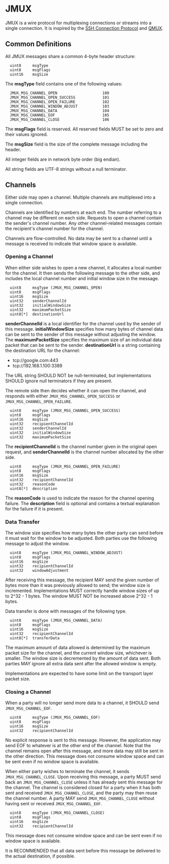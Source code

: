 # JMUX

JMUX is a wire protocol for multiplexing connections or streams into a single connection. It is inspired by the [SSH Connection Protocol](https://tools.ietf.org/html/rfc4254#page-5) and [QMUX](https://github.com/progrium/qmux).

## Common Definitions

   All JMUX messages share a common 4-byte header structure:

      uint8     msgType
      uint8     msgFlags
      uint16    msgSize

   The **msgType** field contains one of the following values:

      JMUX_MSG_CHANNEL_OPEN                    100
      JMUX_MSG_CHANNEL_OPEN_SUCCESS            101
      JMUX_MSG_CHANNEL_OPEN_FAILURE            102
      JMUX_MSG_CHANNEL_WINDOW_ADJUST           103
      JMUX_MSG_CHANNEL_DATA                    104
      JMUX_MSG_CHANNEL_EOF                     105
      JMUX_MSG_CHANNEL_CLOSE                   106
   
   The **msgFlags** field is reserved. All reserved fields MUST be set to zero and their values ignored.

   The **msgSize** field is the size of the complete message including the header.

   All integer fields are in network byte order (big endian).

   All string fields are UTF-8 strings without a null terminator.

## Channels

   Either side may open a channel. Multiple channels are multiplexed into a single connection.

   Channels are identified by numbers at each end. The number referring to a channel may be different on each side. Requests to open a channel contain the sender's channel number. Any other channel-related messages contain the recipient's channel number for the channel.

   Channels are flow-controlled. No data may be sent to a channel until a message is received to indicate that window space is available.

###  Opening a Channel

   When either side wishes to open a new channel, it allocates a local number for the channel. It then sends the following message to the other side, and includes the local channel number and initial window size in the message.

      uint8     msgType (JMUX_MSG_CHANNEL_OPEN)
      uint8     msgFlags
      uint16    msgSize
      uint32    senderChannelId
      uint32    initialWindowSize
      uint32    maximumPacketSize
      uint8[*]  destinationUrl

   **senderChannelId** is a local identifier for the channel used by the sender of this message. **initialWindowSize** specifies how many bytes of channel data can be sent to the sender of this message without adjusting the window. The **maximumPacketSize** specifies the maximum size of an individual data packet that can be sent to the sender. **destinationUrl** is a string containing the destination URL for the channel:

   * tcp://google.com:443
   * tcp://192.168.1.100:3389

   The URL string SHOULD NOT be null-terminated, but implementations SHOULD ignore null terminators if they are present.

   The remote side then decides whether it can open the channel, and responds with either `JMUX_MSG_CHANNEL_OPEN_SUCCESS` or `JMUX_MSG_CHANNEL_OPEN_FAILURE`.

      uint8     msgType (JMUX_MSG_CHANNEL_OPEN_SUCCESS)
      uint8     msgFlags
      uint16    msgSize
      uint32    recipientChannelId
      uint32    senderChannelId
      uint32    initialWindowSize
      uint32    maximumPacketSize

   The **recipientChannelId** is the channel number given in the original open request, and **senderChannelId** is the channel number allocated by the other side.

      uint8     msgType (JMUX_MSG_CHANNEL_OPEN_FAILURE)
      uint8     msgFlags
      uint16    msgSize
      uint32    recipientChannelId
      uint32    reasonCode
      uint8[*]  description

   The **reasonCode** is used to indicate the reason for the channel opening failure. The **description** field is optional and contains a textual explanation for the failure if it is present.

###  Data Transfer

   The window size specifies how many bytes the other party can send before it must wait for the window to be adjusted. Both parties use the following message to adjust the window.

      uint8     msgType (JMUX_MSG_CHANNEL_WINDOW_ADJUST)
      uint8     msgFlags
      uint16    msgSize
      uint32    recipientChannelId
      uint32    windowAdjustment

   After receiving this message, the recipient MAY send the given number of bytes more than it was previously allowed to send; the window size is incremented. Implementations MUST correctly handle window sizes of up to 2^32 - 1 bytes. The window MUST NOT be increased above 2^32 - 1 bytes.

   Data transfer is done with messages of the following type.

      uint8     msgType (JMUX_MSG_CHANNEL_DATA)
      uint8     msgFlags
      uint16    msgSize
      uint32    recipientChannelId
      uint8[*]  transferData

   The maximum amount of data allowed is determined by the maximum packet size for the channel, and the current window size, whichever is smaller. The window size is decremented by the amount of data sent. Both parties MAY ignore all extra data sent after the allowed window is empty.

   Implementations are expected to have some limit on the transport layer packet size.

###  Closing a Channel

   When a party will no longer send more data to a channel, it SHOULD send `JMUX_MSG_CHANNEL_EOF`.

      uint8     msgType (JMUX_MSG_CHANNEL_EOF)
      uint8     msgFlags
      uint16    msgSize
      uint32    recipientChannelId

   No explicit response is sent to this message. However, the application may send EOF to whatever is at the other end of the channel. Note that the channel remains open after this message, and more data may still be sent in the other direction. This message does not consume window space and can be sent even if no window space is available.

   When either party wishes to terminate the channel, it sends `JMUX_MSG_CHANNEL_CLOSE`. Upon receiving this message, a party MUST send back an `JMUX_MSG_CHANNEL_CLOSE` unless it has already sent this message for the channel. The channel is considered closed for a party when it has both sent and received `JMUX_MSG_CHANNEL_CLOSE`, and the party may then reuse the channel number. A party MAY send `JMUX_MSG_CHANNEL_CLOSE` without having sent or received `JMUX_MSG_CHANNEL_EOF`.

      uint8     msgType (JMUX_MSG_CHANNEL_CLOSE)
      uint8     msgFlags
      uint16    msgSize
      uint32    recipientChannelId

   This message does not consume window space and can be sent even if no window space is available.

   It is RECOMMENDED that all data sent before this message be delivered to the actual destination, if possible.
